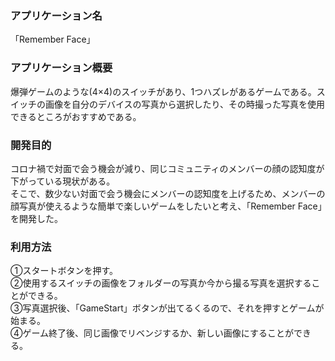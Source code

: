 ### アプリケーション名
「Remember Face」

### アプリケーション概要
爆弾ゲームのような(4×4)のスイッチがあり、1つハズレがあるゲームである。スイッチの画像を自分のデバイスの写真から選択したり、その時撮った写真を使用できるところがおすすめである。　　

### 開発目的
コロナ禍で対面で会う機会が減り、同じコミュニティのメンバーの顔の認知度が下がっている現状がある。  
そこで、数少ない対面で会う機会にメンバーの認知度を上げるため、メンバーの顔写真が使えるような簡単で楽しいゲームをしたいと考え、「Remember Face」を開発した。

### 利用方法

①スタートボタンを押す。  
②使用するスイッチの画像をフォルダーの写真か今から撮る写真を選択することができる。  
③写真選択後、「GameStart」ボタンが出てるくるので、それを押すとゲームが始まる。  
④ゲーム終了後、同じ画像でリベンジするか、新しい画像にすることができる。
